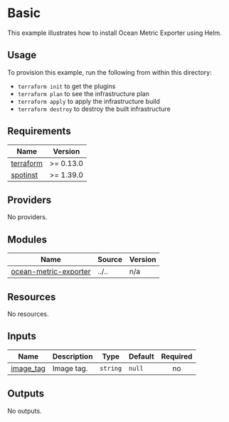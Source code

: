 # Basic

This example illustrates how to install Ocean Metric Exporter using Helm.

## Usage

To provision this example, run the following from within this directory:
- `terraform init` to get the plugins
- `terraform plan` to see the infrastructure plan
- `terraform apply` to apply the infrastructure build
- `terraform destroy` to destroy the built infrastructure

<!-- BEGINNING OF PRE-COMMIT-TERRAFORM DOCS HOOK -->
## Requirements

| Name | Version |
|------|---------|
| <a name="requirement_terraform"></a> [terraform](#requirement\_terraform) | >= 0.13.0 |
| <a name="requirement_spotinst"></a> [spotinst](#requirement\_spotinst) | >= 1.39.0 |

## Providers

No providers.

## Modules

| Name | Source | Version |
|------|--------|---------|
| <a name="module_ocean-metric-exporter"></a> [ocean-metric-exporter](#module\_ocean-metric-exporter) | ../.. | n/a |

## Resources

No resources.

## Inputs

| Name | Description | Type | Default | Required |
|------|-------------|------|---------|:--------:|
| <a name="input_image_tag"></a> [image\_tag](#input\_image\_tag) | Image tag. | `string` | `null` | no |

## Outputs

No outputs.
<!-- END OF PRE-COMMIT-TERRAFORM DOCS HOOK -->
